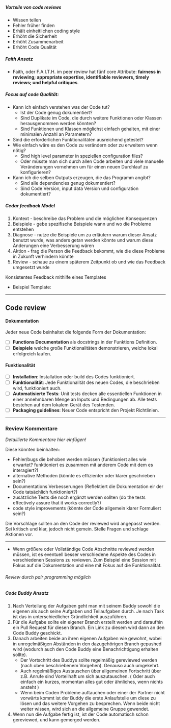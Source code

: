 ##### Vorteile von code reviews
- Wissen teilen
- Fehler früher finden
- Erhält einheitlichen coding style
- Erhöht die Sicherheit
- Erhöht Zusammenarbeit
- Erhöht Code Qualität

##### Faith Ansatz
- Faith, oder F.A.I.T.H. im peer review hat fünf core Attribute: **fairness in reviewing; appropriate expertise, identifiable reviewers, timely reviews; und helpful critiques**.

##### Focus auf code Qualität:
- Kann ich einfach verstehen was der Code tut?
	- Ist der Code genug dokumentiert?
	- Sind Duplikate im Code, die durch weitere Funktionen oder Klassen herausgenommen werden könnten?
	- Sind Funktionen und Klassen möglichst einfach gehalten, mit einer minimalen Anzahl an Parametern?
- Sind die erforderlichen Funktionalitäten ausreichend getestet?
- Wie einfach wäre es den Code zu verändern oder zu erweitern wenn nötig?
	- Sind high level parameter in speziellen configuration files?
	- Oder müsste man sich durch allen Code arbeiten und viele manuelle Veränderungen vornehmen um für einen neuen Durchlauf zu konfigurieren?
- Kann ich die selben Outputs erzeugen, die das Programm angibt?
	- Sind alle dependencies genug dokumentiert?
	- Sind Code Version, input data Version und configuration dokumentiert?

##### Cedar feedback Model
1. Kontext - beschreibe das Problem und die möglichen Konsequenzen
2. Beispiele - gebe spezifische Beispiele wann und wo die Probleme entstehen 
3. Diagnose - nutze die Beispiele um zu erläutern warum dieser Ansatz benutzt wurde, was anders getan werden könnte und warum diese Änderungen eine Verbesserung wären
4. Aktion - frag die Person die Feedback bekommt, wie die diese Probleme in Zukunft verhindern könnte
5. Review - schaue zu einem späterem Zeitpunkt ob und wie das Feedback umgesetzt wurde

Konsistentes Feedback mithilfe eines Templates 
- Beispiel Template:

-------
##  Code review

#### Dokumentation

Jeder neue Code beinhaltet die folgende Form der Dokumentation:

- [ ] **Functions Documentation** als docstrings in der Funktions Definition.
- [ ] **Beispiele** welche große Funktionalitäten demonstrieren, welche lokal erfolgreich laufen.
#### Funktionalität

- [ ] **Installation**: Installation oder build des Codes funktioniert.
- [ ] **Funktionalität**: Jede Funktionalität des neuen Codes, die beschrieben wird, funktioniert auch.
- [ ] **Automatisierte Tests**: Unit tests decken alle essentiellen Funktionen in einer annehmbaren Menge an Inputs und Bedingungen ab. Alle tests bestehen auf dem lokalem Gerät des Testenden. 
- [ ] **Packaging guidelines**: Neuer Code entspricht den Projekt Richtlinien.
---

### Review Kommentare

*Detaillierte Kommentare hier einfügen!*

Diese könnten beinhalten:

- Fehler/bugs die behoben werden müssen (funktioniert alles wie erwartet? funktioniert es zusammen mit anderem Code mit dem es interagiert?)
- alternative Methoden (könnte es effizienter oder klarer geschrieben sein?)
- Documentations Verbesserungen (Reflektiert die Dokumentation eir der Code tatsächlich funktioniert?)
- zusätzliche Tests die noch ergänzt werden sollten (do the tests effectively assure that it  works correctly?)
- code style improvements (könnte der Code allgemein klarer Formuliert sein?)

Die Vorschläge sollten an den Code der reviewed wird angepasst werden.
Sei kritisch und klar, jedoch nicht gemein.  Stelle Fragen und schlage Aktionen vor.

--------
- Wenn größere oder Vollständige Code Abschnitte reviewed werden müssen, ist es eventuell besser verschiedene Aspekte des Codes in verschiedenen Sessions zu reviewen. Zum Beispiel eine Session mit Fokus auf die Dokumentation und eine mit Fokus auf die Funktionalität.
###### Review durch pair programming möglich

##### Code Buddy Ansatz
1. Nach Verteilung der Aufgaben geht man mit seinem Buddy sowohl die eigenen als auch seine Aufgaben und Teilaufgaben durch. Je nach Task ist das in unterschiedlicher Gründlichkeit auszuführen.
2. Für die Aufgabe sollte ein eigener Branch erstellt werden und daraufhin ein Pull Request für diesen Branch. Ein Link zu diesem wird dann an den Code Buddy geschickt.
3. Danach arbeiten beide an ihren eigenen Aufgaben wie gewohnt, wobei in unregelmäßigen Abständen in den dazugehörigen Branch gepushed wird (wodurch auch den Code Buddy eine Benachrichtigung erhalten sollte).  
	- Der Vortschritt des Buddys sollte regelmäßig gereviewed werden (nach oben beschriebenem Vorgehen). Genauso auch umgekehrt.
	- Auch regelmäßiges Austauschen über allgemeinen Fortschritt über z.B. Anrufe sind Vorteilhaft um sich auszutauschen. ( Oder auch einfach ein kurzes, momentan alles gut oder ähnliches, wenn nichts ansteht )
	- Wenn beim Coden Probleme auftauchen oder einer der Partner nicht vorwärts kommt ist der Buddy die erste Anlaufstelle um diese zu lösen und das weitere Vorgehen zu besprechen. Wenn beide nicht weiter wissen, wird sich an die allgemeine Gruppe gewendet. 
4. Wenn nun die Aufgabe fertig ist, ist der Code automatisch schon gereviewed, und kann gemerged werden.
